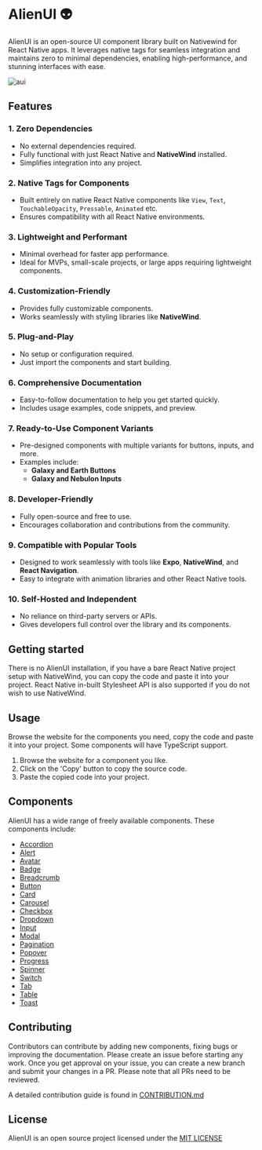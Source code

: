 # AlienUI 👽

AlienUI is an open-source UI component library built on Nativewind for React Native apps. It leverages native tags for seamless integration and maintains zero to minimal dependencies, enabling high-performance, and stunning interfaces with ease.

![aui](https://github.com/user-attachments/assets/925df950-86b2-4c0a-9340-da96a755f98e)

## Features

### **1. Zero Dependencies**

- No external dependencies required.
- Fully functional with just React Native and **NativeWind** installed.
- Simplifies integration into any project.

### **2. Native Tags for Components**

- Built entirely on native React Native components like `View`, `Text`, `TouchableOpacity`, `Pressable`, `Animated` etc.
- Ensures compatibility with all React Native environments.

### **3. Lightweight and Performant**

- Minimal overhead for faster app performance.
- Ideal for MVPs, small-scale projects, or large apps requiring lightweight components.

### **4. Customization-Friendly**

- Provides fully customizable components.
- Works seamlessly with styling libraries like **NativeWind**.

### **5. Plug-and-Play**

- No setup or configuration required.
- Just import the components and start building.

### **6. Comprehensive Documentation**

- Easy-to-follow documentation to help you get started quickly.
- Includes usage examples, code snippets, and preview.

### **7. Ready-to-Use Component Variants**

- Pre-designed components with multiple variants for buttons, inputs, and more.
- Examples include:
  - **Galaxy and Earth Buttons**
  - **Galaxy and Nebulon Inputs**

### **8. Developer-Friendly**

- Fully open-source and free to use.
- Encourages collaboration and contributions from the community.

### **9. Compatible with Popular Tools**

- Designed to work seamlessly with tools like **Expo**, **NativeWind**, and **React Navigation**.
- Easy to integrate with animation libraries and other React Native tools.

### **10. Self-Hosted and Independent**

- No reliance on third-party servers or APIs.
- Gives developers full control over the library and its components.

## Getting started

There is no AlienUI installation, if you have a bare React Native project setup with NativeWind, you can copy the code and paste it into your project. React Native in-built Stylesheet API is also supported if you do not wish to use NativeWind.

## Usage

Browse the website for the components you need, copy the code and paste it into your project. Some components will have TypeScript support.

1. Browse the website for a component you like.
2. Click on the 'Copy' button to copy the source code.
3. Paste the copied code into your project.

## Components

AlienUI has a wide range of freely available components. These components include:

- [Accordion](https://alienui.vercel.app/compdetails/Accordion)
- [Alert](https://alienui.vercel.app/compdetails/Alert)
- [Avatar](https://alienui.vercel.app/compdetails/Avatar)
- [Badge](https://alienui.vercel.app/compdetails/Badge)
- [Breadcrumb](https://alienui.vercel.app/compdetails/Breadcrumb)
- [Button](https://alienui.vercel.app/compdetails/Button)
- [Card](https://alienui.vercel.app/compdetails/Card)
- [Carousel](https://alienui.vercel.app/compdetails/Carousel)
- [Checkbox](https://alienui.vercel.app/compdetails/Checkbox)
- [Dropdown](https://alienui.vercel.app/compdetails/Dropdown)
- [Input](https://alienui.vercel.app/compdetails/Input)
- [Modal](https://alienui.vercel.app/compdetails/Modal)
- [Pagination](https://alienui.vercel.app/compdetails/Pagination)
- [Popover](https://alienui.vercel.app/compdetails/Popover)
- [Progress](https://alienui.vercel.app/compdetails/Progress)
- [Spinner](https://alienui.vercel.app/compdetails/Spinner)
- [Switch](https://alienui.vercel.app/compdetails/Switch)
- [Tab](https://alienui.vercel.app/compdetails/Tab)
- [Table](https://alienui.vercel.app/compdetails/Table)
- [Toast](https://alienui.vercel.app/compdetails/Toast)

## Contributing

Contributors can contribute by adding new components, fixing bugs or improving the documentation. Please create an issue before starting any work. Once you get approval on your issue, you can create a new branch and submit your changes in a PR. Please note that all PRs need to be reviewed.

A detailed contribution guide is found in [CONTRIBUTION.md](https://github.com/khaymanii/AlienUI/blob/main/CONTRIBUTION.md)

## License

AlienUI is an open source project licensed under the [MIT LICENSE](https://github.com/khaymanii/AlienUI/blob/main/LICENSE)
